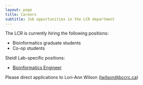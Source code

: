```yaml
---
layout: page
title: Careers
subtitle: Job opportunities in the LCR department
---
```


The LCR is currently hiring the following positions:

* Bioinformatics graduate students
* Co-op students

Steidl Lab-specific positions:

* [Bioinformatics Engineer](https://github.com/LCR-BCCRC/LCR-BCCRC.github.io/blob/master/Bioinformatics_engineering_coop_student.md)

Please direct applications to Lori-Ann Wilson (lwilson@bccrc.ca)
